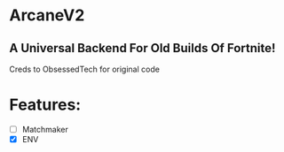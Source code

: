 # ArcaneV2
## A Universal Backend For Old Builds Of Fortnite!

Creds to ObsessedTech for original code
# Features:
- [ ] Matchmaker
- [x] ENV